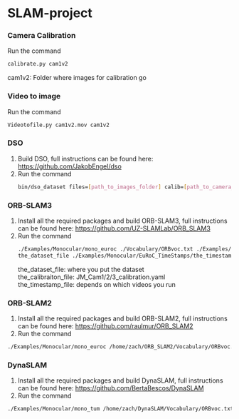 # SLAM-project

### Camera Calibration 
Run the command
   ```bash
   calibrate.py cam1v2  
   ```
   cam1v2: Folder where images for calibration go 
  
### Video to image 
Run the command 

   ```bash
   Videotofile.py cam1v2.mov cam1v2 
   ```

### DSO
1. Build DSO, full instructions can be found here: https://github.com/JakobEngel/dso
2. Run the command
   ```bash
   bin/dso_dataset files=[path_to_images_folder] calib=[path_to_camera_calibration] preset=0 mode=1
   ```
  
### ORB-SLAM3
1. Install all the required packages and build ORB-SLAM3, full instructions can be found here: https://github.com/UZ-SLAMLab/ORB_SLAM3
2. Run the command  
   ```bash
   ./Examples/Monocular/mono_euroc ./Vocabulary/ORBvoc.txt ./Examples/Monocular/the_calibration_file 
   the_dataset_file ./Examples/Monocular/EuRoC_TimeStamps/the_timestamp_file  
   ```
   the_dataset_file: where you put the dataset  
   the_calibraiton_file: JM_Cam1/2/3_calibration.yaml  
   the_timestamp_file: depends on which videos you run

### ORB-SLAM2
1. Install all the required packages and build ORB-SLAM2, full instructions can be found here: https://github.com/raulmur/ORB_SLAM2
2. Run the command  
 ```bash
 ./Examples/Monocular/mono_euroc /home/zach/ORB_SLAM2/Vocabulary/ORBvoc.txt /home/zach/dev_code/JM_Calibration/JM.yaml /home/zach/dev_code/JM_Video /home/zach/dev_code/JM_01.txt
 ```
 
 ### DynaSLAM
1. Install all the required packages and build DynaSLAM, full instructions can be found here: https://github.com/BertaBescos/DynaSLAM
2. Run the command  
 ```bash
 ./Examples/Monocular/mono_tum /home/zach/DynaSLAM/Vocabulary/ORBvoc.txt /home/zach/dev_code/JM_Videos/JM_cam3.yaml /home/zach/dev_code/JM_Videos/cam3_figure8 /home/zach/dev_code/JM_Videos/cam3_figure8.txt
  ```

